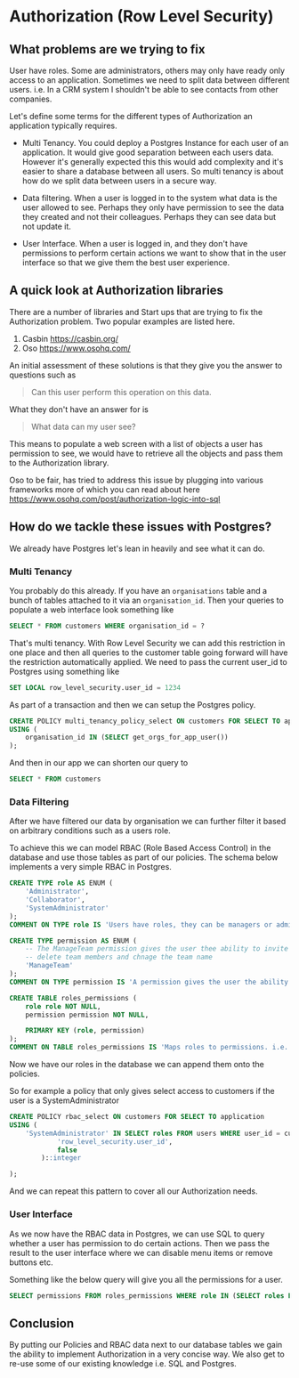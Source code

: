 # Authorization (Row Level Security)

## What problems are we trying to fix

User have roles. Some are administrators, others may only have ready only access to an application. Sometimes we need to split data between different users. i.e. In a CRM system I shouldn't be able to see contacts from other companies.

Let's define some terms for the different types of Authorization an application typically requires.

* Multi Tenancy. You could deploy a Postgres Instance for each user of an application. It would give good separation between each users data. However it's generally expected this this would add complexity and it's easier to share a database between all users. So multi tenancy is about how do we split data between users in a secure way.

* Data filtering. When a user is logged in to the system what data is the user allowed to see. Perhaps they only have permission to see the data they created and not their colleagues. Perhaps they can see data but not update it.

* User Interface. When a user is logged in, and they don't have permissions to perform certain actions we want to show that in the user interface so that we give them the best user experience.

## A quick look at Authorization libraries

There are a number of libraries and Start ups that are trying to fix the Authorization problem. Two popular examples are listed here.

1. Casbin https://casbin.org/
2. Oso https://www.osohq.com/

An initial assessment of these solutions is that they give you the answer to questions such as 

> Can this user perform this operation on this data.

What they don't have an answer for is

> What data can my user see?

This means to populate a web screen with a list of objects a user has permission to see, we would have to retrieve all the objects and pass them to the Authorization library.

Oso to be fair, has tried to address this issue by plugging into various frameworks more of which you can read about here https://www.osohq.com/post/authorization-logic-into-sql


## How do we tackle these issues with Postgres?

We already have Postgres let's lean in heavily and see what it can do.

### Multi Tenancy

You probably do this already. If you have an `organisations` table and a bunch of tables attached to it via an `organisation_id`. Then your queries to populate a web interface look something like

```sql
SELECT * FROM customers WHERE organisation_id = ?
```

That's multi tenancy. With Row Level Security we can add this restriction in one place and then all queries to the customer table going forward will have the restriction automatically applied.
We need to pass the current user_id to Postgres using something like

```sql
SET LOCAL row_level_security.user_id = 1234
```

As part of a transaction and then we can setup the Postgres policy.

```sql
CREATE POLICY multi_tenancy_policy_select ON customers FOR SELECT TO application
USING (
    organisation_id IN (SELECT get_orgs_for_app_user())
);
```

And then in our app we can shorten our query to

```sql
SELECT * FROM customers
```

### Data Filtering

After we have filtered our data by organisation we can further filter it based on arbitrary conditions such as a users role.

To achieve this we can model RBAC (Role Based Access Control) in the database and use those tables as part of our policies. The schema below implements a very simple RBAC in Postgres.

```sql
CREATE TYPE role AS ENUM (
    'Administrator', 
    'Collaborator', 
    'SystemAdministrator'
);
COMMENT ON TYPE role IS 'Users have roles, they can be managers or administrators etc.';

CREATE TYPE permission AS ENUM (
    -- The ManageTeam permission gives the user thee ability to invite team members, 
    -- delete team members and chnage the team name
    'ManageTeam'
);
COMMENT ON TYPE permission IS 'A permission gives the user the ability to do something. i.e. Manage users.';

CREATE TABLE roles_permissions (
    role role NOT NULL,
    permission permission NOT NULL,

    PRIMARY KEY (role, permission)
);
COMMENT ON TABLE roles_permissions IS 'Maps roles to permissions. i.e. a role can have multiple permissions.';
```

Now we have our roles in the database we can append them onto the policies.

So for example a policy that only gives select access to customers if the user is a SystemAdministrator

```sql
CREATE POLICY rbac_select ON customers FOR SELECT TO application
USING (
    'SystemAdministrator' IN SELECT roles FROM users WHERE user_id = current_setting(
            'row_level_security.user_id',
            false
        )::integer 

);
```

And we can repeat this pattern to cover all our Authorization needs.

### User Interface

As we now have the RBAC data in Postgres, we can use SQL to query whether a user has permission to do certain actions. Then  we pass the result to the user interface where we can disable menu items or remove buttons etc.

Something like the below query will give you all the permissions for a user.

```sql
SELECT permissions FROM roles_permissions WHERE role IN (SELECT roles FROM users WHERE user_id = ?)
```

## Conclusion

By putting our Policies and RBAC data next to our database tables we gain the ability to implement Authorization in a very concise way. We also get to re-use some of our existing knowledge i.e. SQL and Postgres.